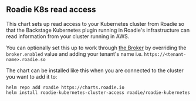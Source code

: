 
## Roadie K8s read access 

This chart sets up read access to your Kubernetes cluster from Roadie so that the Backstage Kubernetes plugin running in Roadie's infrastructure can read information from your cluster running in AWS.

You can optionally set this up to work through [the Broker](https://roadie.io/docs/integrations/broker/) by overriding the `broker.enabled` value and adding your tenant's name i.e. `https://<tenant-name>.roadie.so` 

The chart can be installed like this when you are connected to the cluster you want to add it to:
```shell
helm repo add roadie https://charts.roadie.io
helm install roadie-kubernetes-cluster-access roadie/roadie-kubernetes
```
